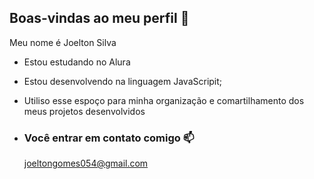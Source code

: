 ## Boas-vindas ao meu perfil 💙

Meu nome é Joelton Silva

- Estou estudando no Alura
- Estou desenvolvendo na linguagem JavaScripit;
- Utiliso esse espoço para minha organização e comartilhamento dos meus projetos desenvolvidos

- ### Você entrar em contato comigo 📫

  joeltongomes054@gmail.com
